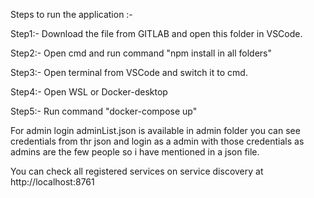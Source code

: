 Steps to run the application :-

Step1:- Download the file from GITLAB and open this folder in VSCode.

Step2:- Open cmd and run command "npm install in all folders"

Step3:- Open terminal from VSCode and switch it to cmd.

Step4:- Open WSL or Docker-desktop

Step5:- Run command "docker-compose up"

For admin login adminList.json is available in admin folder you can see credentials from thr json and login as a admin with those credentials as admins are the few people so i have mentioned in a json file.

You can check all registered services on service discovery at http://localhost:8761
